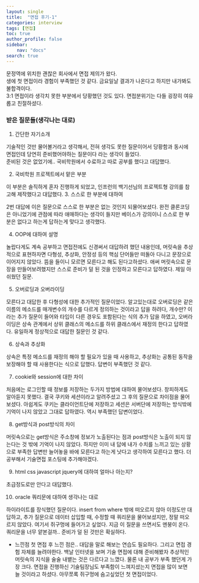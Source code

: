 ```yaml
---
layout: single
title:  "면접 후기-1"
categories: interview
tags: [면접]
toc: true
author_profile: false
sidebar:
    nav: "docs"
search: true
---
```


문정역에 위치한 괜찮은 회사에서 면접 제의가 왔다.  
생에 첫 면접이라 경험이 부족했던 것 같다. 금요일날 결과가 나온다고 하지만 내가봐도 불합격이다.  
3:1 면접이라 생각치 못한 부분에서 당황했던 것도 있다.
면접분위기는 다들 굉장히 여유롭고 친절하셨다.

### 받은 질문들(생각나는 대로)
1. 간단한 자기소개

기술적인 것만 물어볼거라고 생각해서, 전혀 생각도 못한 질문이어서 당황함과 동시에 면접인데 당연히 준비했어야하는 질문이다 라는 생각이 들었다.  
준비된 것은 없었기에.. 국비학원에서 수료하고 따로 공부를 했다고 대답했다.

2. 국비학원 프로젝트에서 맡은 부분

이 부분은 솔직하게 혼자 진행하게 되었고, 인프런의 백기선님의 프로젝트형 강의를 참고해 제작했다고 대답했다.
3. 스스로 한 부분에 대하여

2번 대답에 이은 질문으로 스스로 한 부분은 없는 것인지 되물어보셨다. 완전 클론코딩은 아니었기에 관점에 따라 애매하다는 생각이 들지만 베이스가 강의이니 스스로 한 부분은 없다고 하는게 답하는게 맞다고 생각했다.

4. OOP에 대하여 설명

놀랍다게도 계속 공부하고 면접전에도 신경써서 대답하려 했던 내용인데, 머릿속을 추상적으로 표현하자면 다형성, 추상화, 안정성 등의 핵심 단어들만 떠돌아 다니고 문장으로 이어지지 않았다. 뜸을 들이니 모르면 모른다고 해도 된다고하셨다. 애써 머릿속으로 문장을 만들어보려했지만 스스로 준비가 덜 된 것을 인정하고 모른다고 답하였다. 제일 아쉬웠던 질문.  

5. 오버로딩과 오버라이딩

모른다고 대답한 후 다형성에 대한 추가적인 질문이었다. 알고있는대로 오버로딩은 같은 이름의 메소드를 매개변수의 개수를 다르게 정의하는 것이라고 답을 하려다, 개수만? 이라는 추가 질문이 들어와 타입이 다른 경우도 포함된다는 식의 추가 답을 하였고, 오버라이딩은 상속 관계에서 상위 클래스의 메소드를 하위 클래스에서 재정의 한다고 답하였다. 유일하게 정상적으로 대답한 질문인 것 같다.

6. 상속과 추상화  

상속은 특정 메소드를 재정의 해야 할 필요가 있을 때 사용하고, 추상화는 공통된 동작을 보장해야 할 때 사용한다는 식으로 답했다. 답변이 부족했던 것 같다.


7. cookie와 session에 대한 차이  

처음에는 로그인할 때 정보를 저장하는 두가지 방법에 대하여 물어보셨다. 창피하게도 알아듣지 못했다. 결국 쿠키와 세션이라고 알려주셨고 그 후의 질문으로 차이점을 물어보셨다. 아쉽게도 쿠키는 클라이언트단에 저장하고 세션은 서버단에 저장하는 방식밖에 기억이 나지 않았고 그대로 답하였다. 역시 부족했던 답변이었다.

8. get방식과 post방식의 차이  

머릿속으로는 get방식은 주소창에 정보가 노출된다는 점과 post방식은 노출이 되지 않는다는 것 밖에 기억이 나지 않았다. 하지만 이미 내 답에 내가 수치를 느끼고 있는 상황으로 부족한 답변만 늘어놓을 바에 모른다고 하는게 낫다고 생각하여 모른다고 했다. 더 공부해서 기술면접 포스팅에 추가해야겠다.

9.  html css javascript jquery에 대하여 얼마나 아는지?  

초급정도로만 안다고 대답했다.

10.  oracle 쿼리문에 대하여 생각나는 대로

하이라이트를 장식했던 질문이다. insert from where 밖에 떠오르지 않아 이정도만 대답하고, 추가 질문으로 데이터 삽입할 때, 수정할 때 쿼리문을 물어보셨지만, 정말 떠오르지 않았다. 여기서 쥐구멍에 들어가고 싶었다. 지금 이 질문을 쓰면서도 멘붕이 온다. 쿼리문을 너무 얕본걸까.. 준비가 덜 된 것만은 확실하다.  

- 느낀점
첫 면접 후 느낀 점은.. 대답을 말로 해보는 연습도 필요하다. 그리고 면접 경험 자체를 늘려야한다. 백날 인터넷을 보며 기술 면접에 대해 준비해봤자 추상적인 머릿속의 지식을 술술 내뱉는 것은 다르다고 느꼈다. 물론 내 공부가 부족 했던게 가장 크다. 면접을 진행하신 기술팀장님도 부족함이 느껴지셨는지 면접을 많이 보면 늘 것이라고 하셨다. 아무쪼록 쥐구멍에 숨고싶었던 첫 면접이었다.